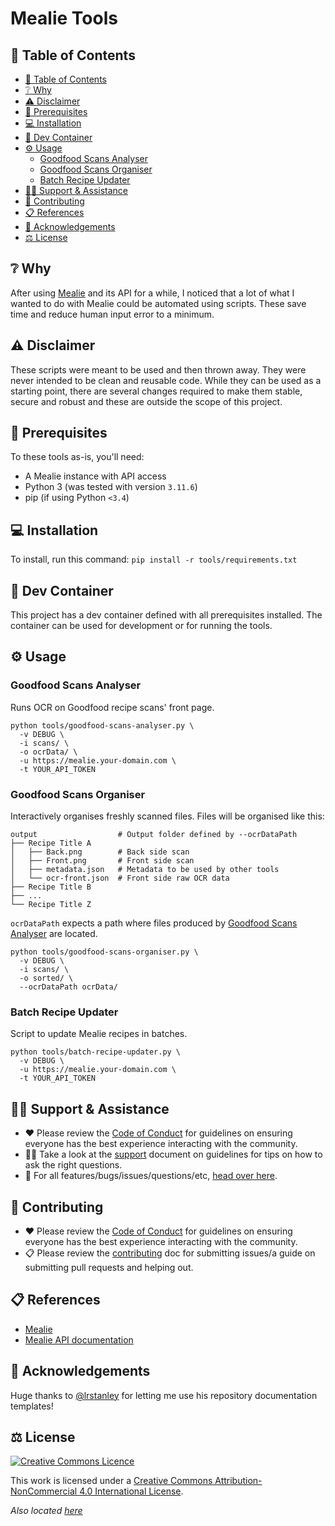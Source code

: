 # Mealie Tools

## 🔗 Table of Contents

* [🔗 Table of Contents](#%F0%9F%94%97-table-of-contents)
* [❔ Why](#%E2%9D%94-why)
* [⚠️ Disclaimer](#%E2%9A%A0%EF%B8%8F-disclaimer)
* [🧾 Prerequisites](#%F0%9F%A7%BE-prerequisites)
* [💻 Installation](#%F0%9F%92%BB-installation)
* [🐳 Dev Container](#%F0%9F%90%B3-dev-container)
* [⚙️ Usage](#%E2%9A%99%EF%B8%8F-usage)
  * [Goodfood Scans Analyser](#goodfood-scans-analyser)
  * [Goodfood Scans Organiser](#goodfood-scans-organiser)
  * [Batch Recipe Updater](#batch-recipe-updater)
* [🙋‍♂️ Support \& Assistance](#%F0%9F%99%8B%E2%80%8D%E2%99%82%EF%B8%8F-support--assistance)
* [🤝 Contributing](#%F0%9F%A4%9D-contributing)
* [📋 References](#%F0%9F%93%8B-references)
* [👋 Acknowledgements](#%F0%9F%91%8B-acknowledgements)
* [⚖️ License](#%E2%9A%96%EF%B8%8F-license)

## ❔ Why

After using [Mealie](https://github.com/mealie-recipes/mealie) and its API for a
while, I noticed that a lot of what I wanted to do with Mealie could be
automated using scripts. These save time and reduce human input error to a
minimum.

## ⚠️ Disclaimer

These scripts were meant to be used and then thrown away. They were never
intended to be clean and reusable code. While they can be used as a starting
point, there are several changes required to make them stable, secure and robust
and these are outside the scope of this project.

## 🧾 Prerequisites

To these tools as-is, you'll need:

* A Mealie instance with API access
* Python 3 (was tested with version `3.11.6`)
* pip (if using Python `<3.4`)

## 💻 Installation

To install, run this command: `pip install -r tools/requirements.txt`

## 🐳 Dev Container

This project has a dev container defined with all prerequisites installed. The
container can be used for development or for running the tools.

## ⚙️ Usage

### Goodfood Scans Analyser

Runs OCR on Goodfood recipe scans' front page.

``` shell
python tools/goodfood-scans-analyser.py \
  -v DEBUG \
  -i scans/ \
  -o ocrData/ \
  -u https://mealie.your-domain.com \
  -t YOUR_API_TOKEN
```

### Goodfood Scans Organiser

Interactively organises freshly scanned files. Files will be organised like this:

``` text
output                  # Output folder defined by --ocrDataPath
├── Recipe Title A
│   ├── Back.png        # Back side scan
│   ├── Front.png       # Front side scan
│   ├── metadata.json   # Metadata to be used by other tools
│   └── ocr-front.json  # Front side raw OCR data
├── Recipe Title B
├── ...
└── Recipe Title Z
```

`ocrDataPath` expects a path where files produced by [Goodfood Scans
Analyser](#goodfood-scans-analyser) are located.

``` shell
python tools/goodfood-scans-organiser.py \
  -v DEBUG \
  -i scans/ \
  -o sorted/ \
  --ocrDataPath ocrData/
```

### Batch Recipe Updater

Script to update Mealie recipes in batches.

``` shell
python tools/batch-recipe-updater.py \
  -v DEBUG \
  -u https://mealie.your-domain.com \
  -t YOUR_API_TOKEN
```

## 🙋‍♂️ Support & Assistance

* ❤️ Please review the [Code of Conduct](.github/CODE_OF_CONDUCT.md) for
     guidelines on ensuring everyone has the best experience interacting with
     the community.
* 🙋‍♂️ Take a look at the [support](.github/SUPPORT.md) document
     on guidelines for tips on how to ask the right questions.
* 🐞 For all features/bugs/issues/questions/etc, [head over
  here](https://github.com/Bibz87/mealie-tools/issues/new/choose).

## 🤝 Contributing

* ❤️ Please review the [Code of Conduct](.github/CODE_OF_CONDUCT.md) for
     guidelines on ensuring everyone has the best experience interacting with
    the community.
* 📋 Please review the [contributing](.github/CONTRIBUTING.md) doc for
     submitting issues/a guide on submitting pull requests and helping out.

## 📋 References

* [Mealie](https://github.com/mealie-recipes/mealie)
* [Mealie API documentation](https://nightly.mealie.io/documentation/getting-started/api-usage/)

## 👋 Acknowledgements

Huge thanks to [@lrstanley](https://github.com/lrstanley) for letting me use his repository documentation
templates!

## ⚖️ License

[![Creative Commons
Licence](https://i.creativecommons.org/l/by-nc/4.0/88x31.png)](http://creativecommons.org/licenses/by-nc/4.0/)

This work is licensed under a [Creative Commons Attribution-NonCommercial 4.0
International License](http://creativecommons.org/licenses/by-nc/4.0/).

_Also located [here](LICENSE)_
